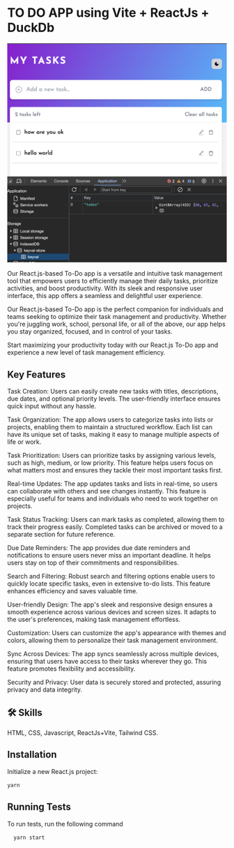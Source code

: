 # TO DO APP using Vite + ReactJs + DuckDb

![Demo](demo.png)

Our React.js-based To-Do app is a versatile and intuitive task management tool that empowers users to efficiently manage their daily tasks, prioritize activities, and boost productivity. With its sleek and responsive user interface, this app offers a seamless and delightful user experience.

Our React.js-based To-Do app is the perfect companion for individuals and teams seeking to optimize their task management and productivity. Whether you're juggling work, school, personal life, or all of the above, our app helps you stay organized, focused, and in control of your tasks.

Start maximizing your productivity today with our React.js To-Do app and experience a new level of task management efficiency.

## Key Features

Task Creation: Users can easily create new tasks with titles, descriptions, due dates, and optional priority levels. The user-friendly interface ensures quick input without any hassle.

Task Organization: The app allows users to categorize tasks into lists or projects, enabling them to maintain a structured workflow. Each list can have its unique set of tasks, making it easy to manage multiple aspects of life or work.

Task Prioritization: Users can prioritize tasks by assigning various levels, such as high, medium, or low priority. This feature helps users focus on what matters most and ensures they tackle their most important tasks first.

Real-time Updates: The app updates tasks and lists in real-time, so users can collaborate with others and see changes instantly. This feature is especially useful for teams and individuals who need to work together on projects.

Task Status Tracking: Users can mark tasks as completed, allowing them to track their progress easily. Completed tasks can be archived or moved to a separate section for future reference.

Due Date Reminders: The app provides due date reminders and notifications to ensure users never miss an important deadline. It helps users stay on top of their commitments and responsibilities.

Search and Filtering: Robust search and filtering options enable users to quickly locate specific tasks, even in extensive to-do lists. This feature enhances efficiency and saves valuable time.

User-friendly Design: The app's sleek and responsive design ensures a smooth experience across various devices and screen sizes. It adapts to the user's preferences, making task management effortless.

Customization: Users can customize the app's appearance with themes and colors, allowing them to personalize their task management environment.

Sync Across Devices: The app syncs seamlessly across multiple devices, ensuring that users have access to their tasks wherever they go. This feature promotes flexibility and accessibility.

Security and Privacy: User data is securely stored and protected, assuring privacy and data integrity.

## 🛠 Skills

HTML, CSS, Javascript, ReactJs+Vite, Tailwind CSS.

## Installation

Initialize a new React.js project:

```bash
yarn

```

## Running Tests

To run tests, run the following command

```bash
  yarn start

```
